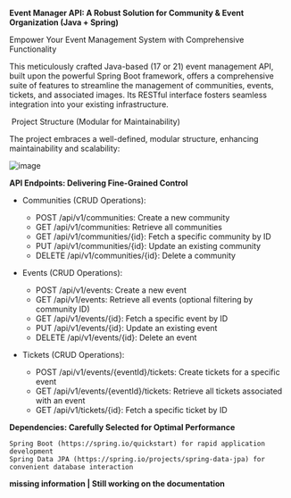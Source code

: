 **Event Manager API: A Robust Solution for Community & Event Organization (Java + Spring)**

Empower Your Event Management System with Comprehensive Functionality

This meticulously crafted Java-based (17 or 21) event management API, built upon the powerful Spring Boot framework, offers a comprehensive suite of features to streamline the management of communities, events, tickets, and associated images. Its RESTful interface fosters seamless integration into your existing infrastructure.

️ Project Structure (Modular for Maintainability)

The project embraces a well-defined, modular structure, enhancing maintainability and scalability:

![image](https://github.com/EddyEmb/EventManager/assets/54716385/892baefd-fc59-4024-9bd1-7337119b5f76)


**API Endpoints: Delivering Fine-Grained Control**

- Communities (CRUD Operations):
    - POST /api/v1/communities: Create a new community
    - GET /api/v1/communities: Retrieve all communities
    - GET /api/v1/communities/{id}: Fetch a specific community by ID
    - PUT /api/v1/communities/{id}: Update an existing community
    - DELETE /api/v1/communities/{id}: Delete a community

- Events (CRUD Operations):
    - POST /api/v1/events: Create a new event
    - GET /api/v1/events: Retrieve all events (optional filtering by community ID)
    - GET /api/v1/events/{id}: Fetch a specific event by ID
    - PUT /api/v1/events/{id}: Update an existing event
    - DELETE /api/v1/events/{id}: Delete an event

- Tickets (CRUD Operations):
    - POST /api/v1/events/{eventId}/tickets: Create tickets for a specific event
    - GET /api/v1/events/{eventId}/tickets: Retrieve all tickets associated with an event
    - GET /api/v1/tickets/{id}: Fetch a specific ticket by ID

**Dependencies: Carefully Selected for Optimal Performance**

    Spring Boot (https://spring.io/quickstart) for rapid application development
    Spring Data JPA (https://spring.io/projects/spring-data-jpa) for convenient database interaction

**missing information | Still working on the documentation**
